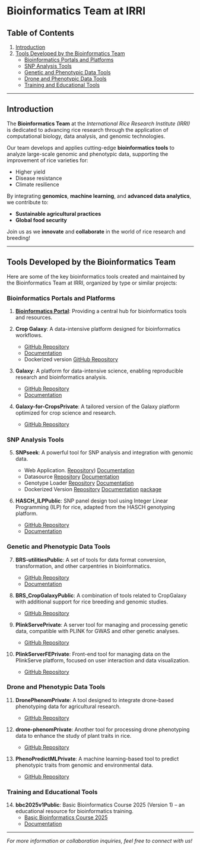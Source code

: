 # Bioinformatics Team at IRRI

## Table of Contents
1. [Introduction](#bioinformatics-team-at-irri)
2. [Tools Developed by the Bioinformatics Team](#tools-developed-by-the-bioinformatics-team)
   - [Bioinformatics Portals and Platforms](#bioinformatics-portals-and-platforms)
   - [SNP Analysis Tools](#snp-analysis-tools)
   - [Genetic and Phenotypic Data Tools](#genetic-and-phenotypic-data-tools)
   - [Drone and Phenotypic Data Tools](#drone-and-phenotypic-data-tools)
   - [Training and Educational Tools](#training-and-educational-tools)

---
## Introduction
The **Bioinformatics Team** at the *International Rice Research Institute (IRRI)* is dedicated to advancing rice research through the application of computational biology, data analysis, and genomic technologies.

Our team develops and applies cutting-edge **bioinformatics tools** to analyze large-scale genomic and phenotypic data, supporting the improvement of rice varieties for:
- Higher yield
- Disease resistance
- Climate resilience

By integrating **genomics**, **machine learning**, and **advanced data analytics**, we contribute to:
- **Sustainable agricultural practices**
- **Global food security**

Join us as we **innovate** and **collaborate** in the world of rice research and breeding!

---

## Tools Developed by the Bioinformatics Team

Here are some of the key bioinformatics tools created and maintained by the Bioinformatics Team at IRRI, organized by type or similar projects:

### **Bioinformatics Portals and Platforms**
1. **<a href="https://bioinfo.irri.org/" target="_blank" rel="noopener noreferrer">
Bioinformatics Portal</a>**: Providing a central hub for bioinformatics tools and resources.  
  
2. **Crop Galaxy**: A data-intensive platform designed for bioinformatics workflows.  
   - [GitHub Repository](https://github.com/irri/CropgalaxyPublic)  
   - [Documentation](https://docs.irri.org/CropgalaxyPublic)
   - Dockerized version [GitHub Repository](https://github.com/irri/docker_cropgalaxyPrivate)
  
3. **Galaxy**: A platform for data-intensive science, enabling reproducible research and bioinformatics analysis.  
   - [GitHub Repository](https://github.com/irri/GalaxyPublic)  
   - [Documentation](https://docs.irri.org/GalaxyPublic)

4. **Galaxy-for-CropsPrivate**: A tailored version of the Galaxy platform optimized for crop science and research.  
   - [GitHub Repository](https://github.com/irri/Galaxy-for-CropsPrivate)

### **SNP Analysis Tools**
5. **SNPseek**: A powerful tool for SNP analysis and integration with genomic data.  
   - Web Application. [Repository](https://github.com/RBI-Bioinformatics/SNPseekv3)) [Documentation](https://docs.irri.org/SNPseekv3Private)  
   - Datasource [Repository](https://github.com/irri/SNPseekv3Private) [Documentation](https://docs.irri.org/SNPseekv3Private)
   - Genotype Loader [Repository](https://github.com/irri/SNPseekv3Private) [Documentation](https://docs.irri.org/SNPseekv3Private)
   - Dockerized Version [Repository](https://github.com/irri/SNPseekv3Private) [Documentation](https://docs.irri.org/SNPseekv3Private) [package](https://docs.irri.org/SNPseekv3Private)

6. **HASCH_ILPPublic**: SNP panel design tool using Integer Linear Programming (ILP) for rice, adapted from the HASCH genotyping platform.  
   - [GitHub Repository](https://github.com/irri/HASCH_ILPPublic)  
   - [Documentation](https://docs.irri.org/HASCH_ILPPublic)

### **Genetic and Phenotypic Data Tools**
7. **BRS-utilitiesPublic**: A set of tools for data format conversion, transformation, and other carpentries in bioinformatics.  
   - [GitHub Repository](https://github.com/irri/BRS-utilitiesPublic)  
   - [Documentation](https://docs.irri.org/BRS-utilitiesPublic)

8. **BRS_CropGalaxyPublic**: A combination of tools related to CropGalaxy with additional support for rice breeding and genomic studies.
    - [GitHub Repository](https://github.com/irri/BRS_CropGalaxyPublic)

9. **PlinkServePrivate**: A server tool for managing and processing genetic data, compatible with PLINK for GWAS and other genetic analyses.
      - [GitHub Repository](https://github.com/irri/PlinkServePrivate)

10. **PlinkServerFEPrivate**: Front-end tool for managing data on the PlinkServe platform, focused on user interaction and data visualization.
      - [GitHub Repository](https://github.com/irri/PlinkServerFEPrivate)

### **Drone and Phenotypic Data Tools**
11. **DronePhenomPrivate**: A tool designed to integrate drone-based phenotyping data for agricultural research.  
      - [GitHub Repository](https://github.com/irri/DronePhenomPrivate)

12. **drone-phenomPrivate**: Another tool for processing drone phenotyping data to enhance the study of plant traits in rice.  
      - [GitHub Repository](https://github.com/irri/drone-phenomPrivate)

13. **PhenoPredictMLPrivate**: A machine learning-based tool to predict phenotypic traits from genomic and environmental data.  
      - [GitHub Repository](https://github.com/irri/PhenoPredictMLPrivate)

### **Training and Educational Tools**
14. **bbc2025v1Public**: Basic Bioinformatics Course 2025 (Version 1) – an educational resource for bioinformatics training.  
      - [Basic Bioinformatics Course 2025](https://github.com/irri/bbc2025v1Public)  
      - [Documentation](https://docs.irri.org/bbc2025v1Public)

---

*For more information or collaboration inquiries, feel free to connect with us!*
